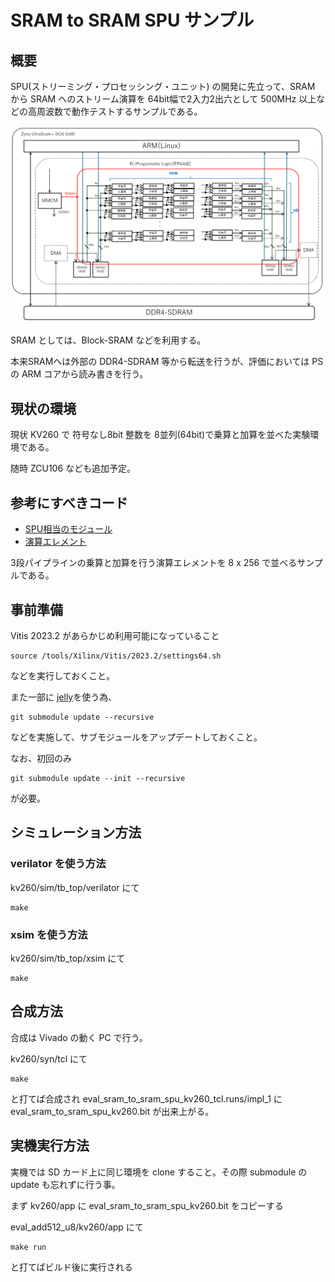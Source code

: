 # SRAM to SRAM SPU サンプル

## 概要

SPU(ストリーミング・プロセッシング・ユニット) の開発に先立って、SRAM から SRAM へのストリーム演算を
64bit幅で2入力2出六として 500MHz 以上などの高周波数で動作テストするサンプルである。

![ブロック図](docs/images/eval_sram_to_sram_spu_block_diagram.png)


SRAM としては、Block-SRAM などを利用する。

本来SRAMへは外部の DDR4-SDRAM 等から転送を行うが、評価においては PS の ARM コアから読み書きを行う。


## 現状の環境

現状 KV260 で 符号なし8bit 整数を 8並列(64bit)で乗算と加算を並べた実験環境である。

随時 ZCU106 なども追加予定。


## 参考にすべきコード

- [SPU相当のモジュール](rtl/stream_processing_unit.sv)
- [演算エレメント](rtl/spu_calc_element.sv)

3段パイプラインの乗算と加算を行う演算エレメントを 8 x 256 で並べるサンプルである。


## 事前準備

Vitis 2023.2 があらかじめ利用可能になっていること

```
source /tools/Xilinx/Vitis/2023.2/settings64.sh 
```

などを実行しておくこと。

また一部に [jelly](https://github.com/ryuz/jelly)を使う為、

```
git submodule update --recursive
```

などを実施して、サブモジュールをアップデートしておくこと。

なお、初回のみ

```
git submodule update --init --recursive
```

が必要。


## シミュレーション方法

### verilator を使う方法

kv260/sim/tb_top/verilator にて

```
make
```

### xsim を使う方法

kv260/sim/tb_top/xsim にて

```
make
```


## 合成方法

合成は Vivado の動く PC で行う。

kv260/syn/tcl にて

```
make
```

と打てば合成され  eval_sram_to_sram_spu_kv260_tcl.runs/impl_1 に eval_sram_to_sram_spu_kv260.bit が出来上がる。


## 実機実行方法

実機では SD カード上に同じ環境を clone すること。その際 submodule の update も忘れずに行う事。

まず kv260/app に eval_sram_to_sram_spu_kv260.bit をコピーする

eval_add512_u8/kv260/app にて

```
make run
```

と打てばビルド後に実行される

